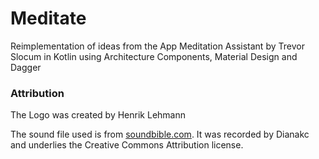 # Meditate
Reimplementation of ideas from the App Meditation Assistant by Trevor Slocum in Kotlin using Architecture Components, Material Design and Dagger

### Attribution
The Logo was created by Henrik Lehmann

The sound file used is from [soundbible.com](http://soundbible.com/2062-Metal-Gong-1.html).
It was recorded by Dianakc and underlies the Creative Commons Attribution license.
